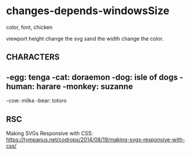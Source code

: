 # changes-depends-windowsSize
 color, font, chicken

viewport height change the svg sand the width change the color.


## CHARACTERS
-egg: tenga
-cat: doraemon
-dog: isle of dogs
-human: harare
-monkey: suzanne
---
-cow: milka
-bear: totoro


## RSC
Making SVGs Responsive with CSS:
https://tympanus.net/codrops/2014/08/19/making-svgs-responsive-with-css/
